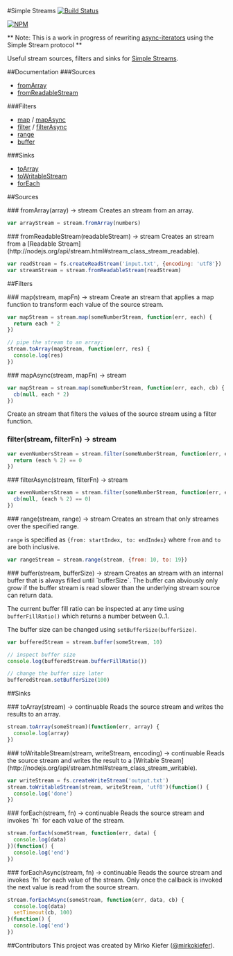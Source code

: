 #Simple Streams
[![Build Status](https://travis-ci.org/mirkokiefer/simple-stream.png?branch=master)](https://travis-ci.org/mirkokiefer/simple-stream)

[![NPM](https://nodei.co/npm/simple-stream.png)](https://nodei.co/npm/simple-stream/)

** Note: This is a work in progress of rewriting [async-iterators](https://github.com/mirkokiefer/async-iterators) using the Simple Stream protocol **

Useful stream sources, filters and sinks for [Simple Streams](https://github.com/creationix/js-git/blob/master/specs/simple-stream.md).

##Documentation
###Sources
- [fromArray](#fromArray)
- [fromReadableStream](#fromReadableStream)

###Filters
- [map](#map) / [mapAsync](#mapAsync)
- [filter](#filter) / [filterAsync](#filterAsync)
- [range](#range)
- [buffer](#buffer)

###Sinks
- [toArray](#toArray)
- [toWritableStream](#toWritableStream)
- [forEach](#forEach)

##Sources

<a name="fromArray" />
### fromArray(array) -> stream
Creates an stream from an array.

``` js
var arrayStream = stream.fromArray(numbers)
```

<a name="fromReadableStream" />
### fromReadableStream(readableStream) -> stream
Creates an stream from a [Readable Stream](http://nodejs.org/api/stream.html#stream_class_stream_readable).

``` js
var readStream = fs.createReadStream('input.txt', {encoding: 'utf8'})
var streamStream = stream.fromReadableStream(readStream)
```

##Filters

<a name="map" />
### map(stream, mapFn) -> stream
Create an stream that applies a map function to transform each value of the source stream.

``` js
var mapStream = stream.map(someNumberStream, function(err, each) {
  return each * 2
})

// pipe the stream to an array:
stream.toArray(mapStream, function(err, res) {
  console.log(res)
})
```

<a name="mapAsync" />
### mapAsync(stream, mapFn) -> stream

``` js
var mapStream = stream.map(someNumberStream, function(err, each, cb) {
  cb(null, each * 2)
})
```

<a name="filter" />
Create an stream that filters the values of the source stream using a filter function.

### filter(stream, filterFn) -> stream

``` js
var evenNumbersStream = stream.filter(someNumberStream, function(err, each) {
  return (each % 2) == 0
})
```

<a name="filterAsync" />
### filterAsync(stream, filterFn) -> stream

``` js
var evenNumbersStream = stream.filter(someNumberStream, function(err, each, cb) {
  cb(null, (each % 2) == 0)
})
```

<a name="range" />
### range(stream, range) -> stream
Creates an stream that only streames over the specified range.

`range` is specified as `{from: startIndex, to: endIndex}` where `from` and `to` are both inclusive.

``` js
var rangeStream = stream.range(stream, {from: 10, to: 19})
```

<a name="buffer" />
### buffer(stream, bufferSize) -> stream
Creates an stream with an internal buffer that is always filled until `bufferSize`.
The buffer can abviously only grow if the buffer stream is read slower than the underlying stream source can return data.

The current buffer fill ratio can be inspected at any time using `bufferFillRatio()` which returns a number between 0..1.

The buffer size can be changed using `setBufferSize(bufferSize)`.

``` js
var bufferedStream = stream.buffer(someStream, 10)

// inspect buffer size
console.log(bufferedStream.bufferFillRatio())

// change the buffer size later
bufferedStream.setBufferSize(100)
```

##Sinks

<a name="toArray" />
### toArray(stream) -> continuable
Reads the source stream and writes the results to an array.

``` js
stream.toArray(someStream)(function(err, array) {
  console.log(array)
})
```

<a name="toWritableStream" />
### toWritableStream(stream, writeStream, encoding) -> continuable
Reads the source stream and writes the result to a [Writable Stream](http://nodejs.org/api/stream.html#stream_class_stream_writable).

``` js
var writeStream = fs.createWriteStream('output.txt')
stream.toWritableStream(stream, writeStream, 'utf8')(function() {
  console.log('done')
})
```

<a name="forEach" />
### forEach(stream, fn) -> continuable
Reads the source stream and invokes `fn` for each value of the stream.

``` js
stream.forEach(someStream, function(err, data) {
  console.log(data)
})(function() {
  console.log('end')
})
```

<a name="forEachAsync" />
### forEachAsync(stream, fn) -> continuable
Reads the source stream and invokes `fn` for each value of the stream.
Only once the callback is invoked the next value is read from the source stream.

``` js
stream.forEachAsync(someStream, function(err, data, cb) {
  console.log(data)
  setTimeout(cb, 100)
}(function() {
  console.log('end')
})
```

##Contributors
This project was created by Mirko Kiefer ([@mirkokiefer](https://github.com/mirkokiefer)).
